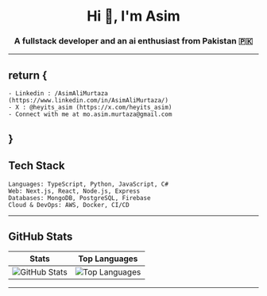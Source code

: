 <h1 align="center">Hi 👋, I'm Asim</h1>  
<h3 align="center">A fullstack developer and an ai enthusiast from Pakistan 🇵🇰 </h3> 


---

## return {
    - Linkedin : /AsimAliMurtaza (https://www.linkedin.com/in/AsimAliMurtaza/)
    - X : @heyits_asim (https://x.com/heyits_asim)
    - Connect with me at mo.asim.murtaza@gmail.com
## }

## Tech Stack  

    Languages: TypeScript, Python, JavaScript, C#  
    Web: Next.js, React, Node.js, Express  
    Databases: MongoDB, PostgreSQL, Firebase  
    Cloud & DevOps: AWS, Docker, CI/CD  

---

## GitHub Stats  

| Stats | Top Languages |
|----------|-----------------|
| ![GitHub Stats](https://github-readme-stats.vercel.app/api?username=AsimAliMurtaza&theme=aura_dark&hide_border=false&include_all_commits=false&count_private=false) | ![Top Languages](https://github-readme-stats.vercel.app/api/top-langs/?username=AsimAliMurtaza&theme=aura_dark&hide_border=false&include_all_commits=false&count_private=false&layout=compact) |  

---
